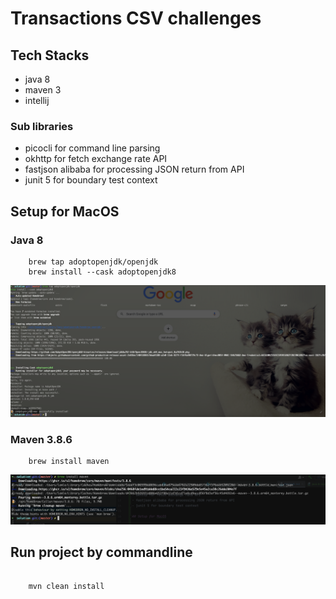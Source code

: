 # Transactions CSV challenges

## Tech Stacks

- java 8
- maven 3
- intellij

### Sub libraries

- picocli for command line parsing
- okhttp for fetch exchange rate API
- fastjson alibaba for processing JSON return from API
- junit 5 for boundary test context

## Setup for MacOS

### Java 8

```
    brew tap adoptopenjdk/openjdk
    brew install --cask adoptopenjdk8
```

![alt text](docs/java-8-macos-brew-setup.png "Java 8 MacOS brew setup")

### Maven 3.8.6

```
    brew install maven
```

![alt text](docs/maven3.8.6-macOS-brew-setup.png "Maven 3.8.6 MacOS brew setup")


## Run project by commandline

```shell

    mvn clean install


```